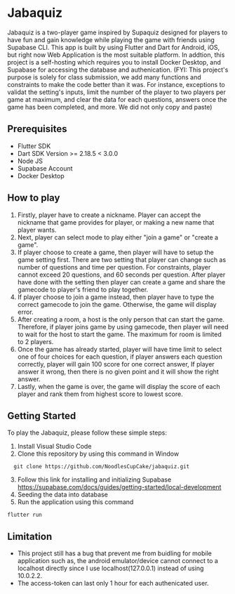 # Jabaquiz
Jabaquiz is a two-player game inspired by Supaquiz designed for players to have fun and gain knowledge while playing the game with friends using Supabase CLI. This app is built by using Flutter and Dart for Android, iOS, but right now Web Application is the most suitable platform. In addtion, this project is a self-hosting which requires you to install Docker Desktop, and Supabase for accessing the database and authenication. (FYI: This project's purpose is solely for class submission, we add many functions and constraints to make the code better than it was. For instance, exceptions to validat the setting's inputs, limit the number of the player to two players per game at maximum, and clear the data for each questions, answers once the game has been completed, and more. We did not only copy and paste) 

## Prerequisites
* Flutter SDK
* Dart SDK Version >= 2.18.5 < 3.0.0
* Node JS
* Supabase Account
* Docker Desktop

## How to play
1. Firstly, player have to create a nickname. Player can accept the nickname that game provides for player, or making a new name that player wants.
2. Next, player can select mode to play either "join a game" or "create a game".
3. If player choose to create a game, then player will have to setup the game setting first. There are two setting that player can change such as number of questions and time per question. For constraints, player cannot exceed 20 questions, and 60 seconds per question. After player have done with the setting then player can create a game and share the gamecode to player's friend to play together.
4. If player choose to join a game instead, then player have to type the correct gamecode to join the game. Otherwise, the game will display error.
5. After creating a room, a host is the only person that can start the game. Therefore, if player joins game by using gamecode, then player will need to wait for the host to start the game. The maximum for room is limited to 2 players.
6. Once the game has already started, player will have time limit to select one of four choices for each question, if player answers each question correctly, player will gain 100 score for one correct answer, If player answer it wrong, then there is no given point and it will show the right answer. 
7. Lastly, when the game is over, the game will display the score of each player and rank them from highest score to lowest score.

## Getting Started
To play the Jabaquiz, please follow these simple steps:
  1. Install Visual Studio Code
  2. Clone this repository by using this command in Window
  ```
    git clone https://github.com/NoodlesCupCake/jabaquiz.git
  ```
  3. Follow this link for installing and initializing Supabase https://supabase.com/docs/guides/getting-started/local-development
  4. Seeding the data into database
  5. Run the application using this command
```
flutter run
```

## Limitation
* This project still has a bug that prevent me from buidling for mobile application such as, the android emulator/device cannot connect to a localhost directly since I use localhost(127.0.0.1) instead of using 10.0.2.2.
* The access-token can last only 1 hour for each authenicated user.
